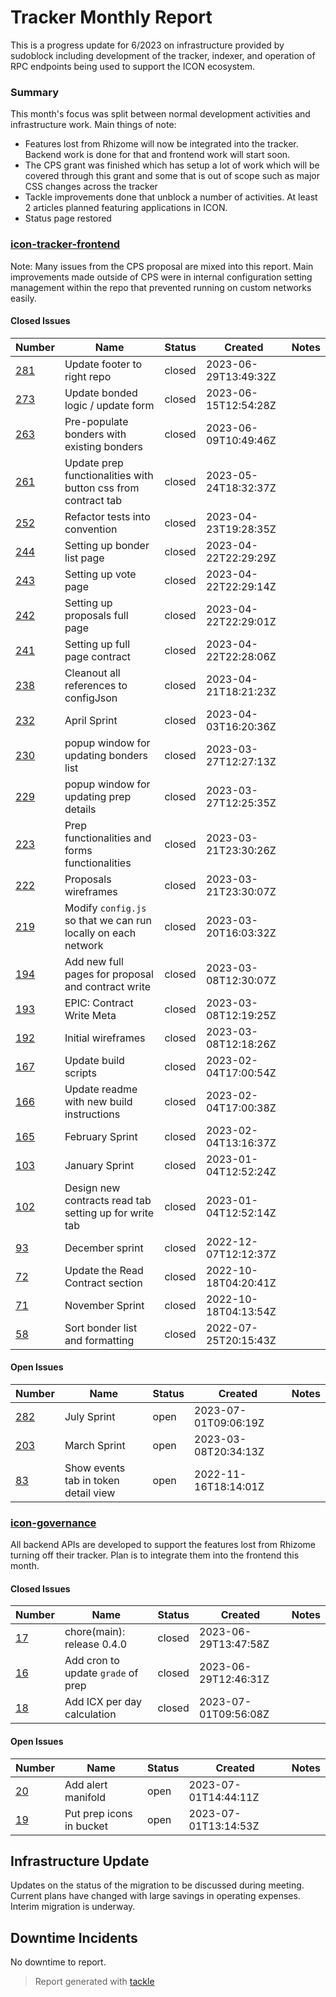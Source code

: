 # Tracker Monthly Report

This is a progress update for 6/2023 on infrastructure provided by sudoblock including development of the tracker, indexer, and operation of RPC endpoints being used to support the ICON ecosystem.

### Summary

This month's focus was split between normal development activities and infrastructure work. Main things of note:

- Features lost from Rhizome will now be integrated into the tracker. Backend work is done for that and frontend work will start soon. 
- The CPS grant was finished which has setup a lot of work which will be covered through this grant and some that is out of scope such as major CSS changes across the tracker 
- Tackle improvements done that unblock a number of activities. At least 2 articles planned featuring applications in ICON. 
- Status page restored 

### [icon-tracker-frontend](https://github.com/sudoblockio/icon-tracker-frontend)

Note: Many issues from the CPS proposal are mixed into this report. Main improvements made outside of CPS were in internal configuration setting management within the repo that prevented running on custom networks easily. 

#### Closed Issues

| Number | Name | Status | Created | Notes |
| --- | --- | --- | --- | --- |
| [281](https://github.com/sudoblockio/icon-tracker-frontend/issues/281) | Update footer to right repo | closed | 2023-06-29T13:49:32Z | | 
| [273](https://github.com/sudoblockio/icon-tracker-frontend/issues/273) | Update bonded logic / update form  | closed | 2023-06-15T12:54:28Z | | 
| [263](https://github.com/sudoblockio/icon-tracker-frontend/issues/263) | Pre-populate bonders with existing bonders  | closed | 2023-06-09T10:49:46Z | | 
| [261](https://github.com/sudoblockio/icon-tracker-frontend/issues/261) | Update prep functionalities with button css from contract tab  | closed | 2023-05-24T18:32:37Z | | 
| [252](https://github.com/sudoblockio/icon-tracker-frontend/issues/252) | Refactor tests into convention  | closed | 2023-04-23T19:28:35Z | | 
| [244](https://github.com/sudoblockio/icon-tracker-frontend/issues/244) | Setting up bonder list page  | closed | 2023-04-22T22:29:29Z | | 
| [243](https://github.com/sudoblockio/icon-tracker-frontend/issues/243) | Setting up vote page  | closed | 2023-04-22T22:29:14Z | | 
| [242](https://github.com/sudoblockio/icon-tracker-frontend/issues/242) | Setting up proposals full page  | closed | 2023-04-22T22:29:01Z | | 
| [241](https://github.com/sudoblockio/icon-tracker-frontend/issues/241) | Setting up full page contract  | closed | 2023-04-22T22:28:06Z | | 
| [238](https://github.com/sudoblockio/icon-tracker-frontend/issues/238) | Cleanout all references to configJson | closed | 2023-04-21T18:21:23Z | | 
| [232](https://github.com/sudoblockio/icon-tracker-frontend/issues/232) | April Sprint | closed | 2023-04-03T16:20:36Z | | 
| [230](https://github.com/sudoblockio/icon-tracker-frontend/issues/230) | popup window for updating bonders list | closed | 2023-03-27T12:27:13Z | | 
| [229](https://github.com/sudoblockio/icon-tracker-frontend/issues/229) | popup window for updating prep details | closed | 2023-03-27T12:25:35Z | | 
| [223](https://github.com/sudoblockio/icon-tracker-frontend/issues/223) | Prep functionalities and forms functionalities  | closed | 2023-03-21T23:30:26Z | | 
| [222](https://github.com/sudoblockio/icon-tracker-frontend/issues/222) | Proposals wireframes  | closed | 2023-03-21T23:30:07Z | | 
| [219](https://github.com/sudoblockio/icon-tracker-frontend/issues/219) | Modify `config.js` so that we can run locally on each network  | closed | 2023-03-20T16:03:32Z | | 
| [194](https://github.com/sudoblockio/icon-tracker-frontend/issues/194) | Add new full pages for proposal and contract write  | closed | 2023-03-08T12:30:07Z | | 
| [193](https://github.com/sudoblockio/icon-tracker-frontend/issues/193) | EPIC: Contract Write Meta  | closed | 2023-03-08T12:19:25Z | | 
| [192](https://github.com/sudoblockio/icon-tracker-frontend/issues/192) | Initial wireframes  | closed | 2023-03-08T12:18:26Z | | 
| [167](https://github.com/sudoblockio/icon-tracker-frontend/issues/167) | Update build scripts  | closed | 2023-02-04T17:00:54Z | | 
| [166](https://github.com/sudoblockio/icon-tracker-frontend/issues/166) | Update readme with new build instructions  | closed | 2023-02-04T17:00:38Z | | 
| [165](https://github.com/sudoblockio/icon-tracker-frontend/issues/165) | February Sprint | closed | 2023-02-04T13:16:37Z | | 
| [103](https://github.com/sudoblockio/icon-tracker-frontend/issues/103) | January Sprint | closed | 2023-01-04T12:52:24Z | | 
| [102](https://github.com/sudoblockio/icon-tracker-frontend/issues/102) | Design new contracts read tab setting up for write tab | closed | 2023-01-04T12:52:14Z | | 
| [93](https://github.com/sudoblockio/icon-tracker-frontend/issues/93) | December sprint | closed | 2022-12-07T12:12:37Z | | 
| [72](https://github.com/sudoblockio/icon-tracker-frontend/issues/72) | Update the Read Contract section  | closed | 2022-10-18T04:20:41Z | | 
| [71](https://github.com/sudoblockio/icon-tracker-frontend/issues/71) | November Sprint | closed | 2022-10-18T04:13:54Z | | 
| [58](https://github.com/sudoblockio/icon-tracker-frontend/issues/58) | Sort bonder list and formatting | closed | 2022-07-25T20:15:43Z | | 

#### Open Issues

| Number | Name | Status | Created | Notes |
| --- | --- | --- | --- | --- | 
| [282](https://github.com/sudoblockio/icon-tracker-frontend/issues/282) | July Sprint | open | 2023-07-01T09:06:19Z | | 
| [203](https://github.com/sudoblockio/icon-tracker-frontend/issues/203) | March Sprint | open | 2023-03-08T20:34:13Z | | 
| [83](https://github.com/sudoblockio/icon-tracker-frontend/issues/83) | Show events tab in token detail view  | open | 2022-11-16T18:14:01Z | | 

### [icon-governance](https://github.com/sudoblockio/icon-governance)

All backend APIs are developed to support the features lost from Rhizome turning off their tracker. Plan is to integrate them into the frontend this month. 

#### Closed Issues

| Number | Name | Status | Created | Notes |
| --- | --- |--------| --- | --- |
| [17](https://github.com/sudoblockio/icon-governance/pull/17) | chore(main): release 0.4.0 | closed | 2023-06-29T13:47:58Z | | 
| [16](https://github.com/sudoblockio/icon-governance/issues/16) | Add cron to update `grade` of prep | closed | 2023-06-29T12:46:31Z | | 
| [18](https://github.com/sudoblockio/icon-governance/issues/18) | Add ICX per day calculation | closed | 2023-07-01T09:56:08Z | | 

#### Open Issues

| Number | Name | Status | Created | Notes |
| --- | --- | --- | --- | --- | 
| [20](https://github.com/sudoblockio/icon-governance/issues/20) | Add alert manifold  | open | 2023-07-01T14:44:11Z | | 
| [19](https://github.com/sudoblockio/icon-governance/issues/19) | Put prep icons in bucket | open | 2023-07-01T13:14:53Z | | 

## Infrastructure Update 

Updates on the status of the migration to be discussed during meeting. Current plans have changed with large savings in operating expenses. Interim migration is underway. 

## Downtime Incidents

No downtime to report. 
> Report generated with [tackle](https://github.com/robcxyz/tackle-box)